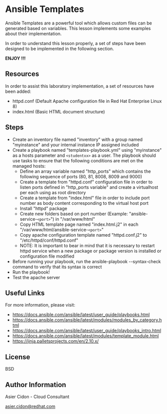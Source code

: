 # Ansible Templates

Ansible Templates are a powerful tool which allows custom files can be generated based on variables. This lesson implements some examples about their implementation.

In order to understand this lesson properly, a set of steps have been designed to be implemented in the following section.

**ENJOY !!!**

## Resources

In order to assist this laboratory implementation, a set of resources have been added:

-   httpd.conf (Default Apache configuration file in Red Hat Enterprise Linux 8)
-   index.html (Basic HTML document structure)

## Steps 

-   Create an inventory file named "inventory" with a group named "myinstance" and your internal instance IP assigned included
-   Create a playbook named "templates-playbook.yml" using "myinstance" as a hosts parameter and ``<studentxx>`` as a user. The playbook should use tasks to ensure that the following conditions are met on the managed hosts:
    -   Define an array variable named "http_ports" which contains the following sequence of ports (80, 81, 8008, 8009 and 9000)
    -   Create a template from "httpd.conf" configuration file in order to listen ports defined in "http_ports variable" and create a virtualhost per each <port> using as root directory
    -   Create a template from "index.html" file in order to include port number as body content corresponding to the virtual host port
    -   Install "httpd" package
    -   Create new folders based on port number (Example: "ansible-service-``<port>``") in "/var/www/html"
    -   Copy HTML template page named "index.html.j2" in each "/var/www/html/ansible-service-``<port>``"
    -   Copy apache configuration template named "httpd.conf.j2" to "/etc/httpd/conf/httpd.conf"
    -   NOTE: It is important to bear in mind that it is necessary to restart httpd service when a new package or package version is installed or configuration file modified
-   Before running your playbook, run the ansible-playbook --syntax-check  command to verify that its syntax is correct
-   Run the playbook!
-   Test the apache server

## Useful Links

For more information, please visit:

-   https://docs.ansible.com/ansible/latest/user_guide/playbooks.html
-   https://docs.ansible.com/ansible/latest/modules/modules_by_category.html
-   https://docs.ansible.com/ansible/latest/user_guide/playbooks_intro.html
-   https://docs.ansible.com/ansible/latest/modules/template_module.html
-   https://jinja.palletsprojects.com/en/2.10.x/
  
License
-------

BSD

Author Information
------------------

 Asier Cidon - Cloud Consultant

 asier.cidon@redhat.com
 